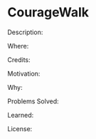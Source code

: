 # CourageWalk

Description:

Where:

Credits:

Motivation:

Why:

Problems Solved:

Learned:

License: